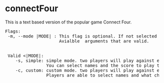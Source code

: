 # connectFour
This is a text based version of the popular game Connect Four. 
<pre>
Flags: 
 -m, --mode |MODE| : This flag is optional. If not selected the program will default to simple. 
                     Avialble <MODE> arguments that are valid. 
 <br>
 Valid <|MODE|: 
    -s, simple: simple mode. two players will play against eachother on a standard 6x7 board.
                You can select names and the score to play to. 
    -c, custom: custom mode. two players will play against eachoterh on a board the size of their choosing. 
                Players are able to select names and what character they\'re piece will be. 
</pre>
